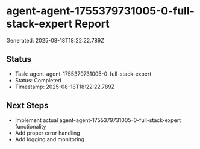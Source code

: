 # agent-agent-1755379731005-0-full-stack-expert Report

Generated: 2025-08-18T18:22:22.789Z

## Status
- Task: agent-agent-1755379731005-0-full-stack-expert
- Status: Completed
- Timestamp: 2025-08-18T18:22:22.789Z

## Next Steps
- Implement actual agent-agent-1755379731005-0-full-stack-expert functionality
- Add proper error handling
- Add logging and monitoring
